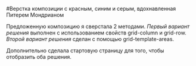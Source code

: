 #Верстка композиции с красным, синим и серым, вдохнавленная Питерем Мондрианом

Предложенную композицию я сверстала 2 методами. 
*Первый вариант решения* выполнен с использованием свойств grid-column и grid-row.
*Второй вариант решения* сделан с помощью grid-template-areas.

Дополнительно сделала стартовую страницу для того, чтобы отобразить оба решения.